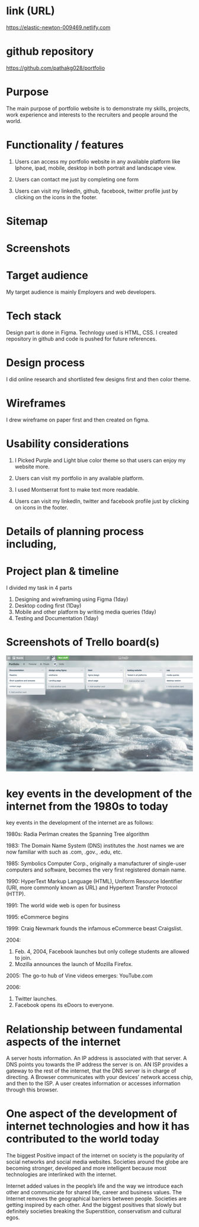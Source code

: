 # link (URL)
https://elastic-newton-009469.netlify.com

# github repository

https://github.com/pathakg028/portfolio

# Purpose

The main purpose of portfolio website is to demonstrate my skills, projects, work experience and interests to the recruiters and people around the world.

# Functionality / features

1. Users can access my portfolio website in any available platform like Iphone, ipad, mobile, desktop in both portrait and landscape view.

2. Users can contact me just by completing one form

3. Users can visit my linkedIn, github, facebook, twitter profile just by clicking on the icons in the footer.

# Sitemap
# Screenshots
# Target audience
My target audience is mainly Employers and web developers.
# Tech stack

Design part is done in Figma. Technlogy used is HTML, CSS. I created repository in github and code is pushed for future references.

# Design process
I did online research and shortlisted few designs first and then color theme.
# Wireframes
I drew wireframe on paper first and then created on figma.

# Usability considerations

1. I Picked Purple and Light blue color theme so that users can enjoy my website more.

2. Users can visit my portfolio in any available platform.

3. I used Montserrat font to make text more readable.

4. Users can visit my linkedIn, twitter and facebook profile just by clicking on icons in the footer.


# Details of planning process including,
# Project plan & timeline

I divided my task in 4 parts
1. Designing and wireframing using Figma (1day)
2. Desktop coding first (1Day)
3. Mobile and other platform by writing media queries (1day)
4. Testing and Documentation (1day)

# Screenshots of Trello board(s)
![](./trello.png)

# key events in the development of the internet from the 1980s to today

key events in the development of the internet are as follows: 

1980s: Radia Perlman creates the Spanning Tree algorithm

1983: The Domain Name System (DNS) institutes the .host names we are now familiar with such as .com, .gov., .edu, etc.

1985: Symbolics Computer Corp., originally a manufacturer of single-user computers and software, becomes the very first registered domain name.

1990: HyperText Markup Language (HTML), Uniform Resource Identifier (URI, more commonly known as URL) and Hypertext Transfer Protocol (HTTP).

1991: The world wide web is open for business

1995: eCommerce begins

1999: Craig Newmark founds the infamous eCommerce beast Craigslist.

2004:
1. Feb. 4, 2004, Facebook launches but only college students are allowed to join.
2. Mozilla announces the launch of Mozilla Firefox.

2005: The go-to hub of Vine videos emerges: YouTube.com

2006:
1. Twitter launches.
2. Facebook opens its eDoors to everyone.

# Relationship between fundamental aspects of the internet

A server hosts information. An IP address is associated with that server. A DNS points you towards the IP address the server is on. AN ISP provides a gateway to the rest of the internet, that the DNS server is in charge of directing. A Browser communicates with your devices’ network access chip, and then to the ISP. A user creates information or accesses information through this browser.


# One aspect of the development of internet technologies and how it has contributed to the world today

The biggest Positive impact of the internet on society is the popularity of social networks and social media websites. Societies around the globe are becoming stronger, developed and more intelligent because most technologies are interlinked with the internet.

Internet added values in the people’s life and the way we introduce each other and communicate for shared life, career and business values.  The Internet removes the geographical barriers between people. Societies are getting inspired by each other. And the biggest positives that slowly but definitely societies breaking the Superstition, conservatism and cultural egos.